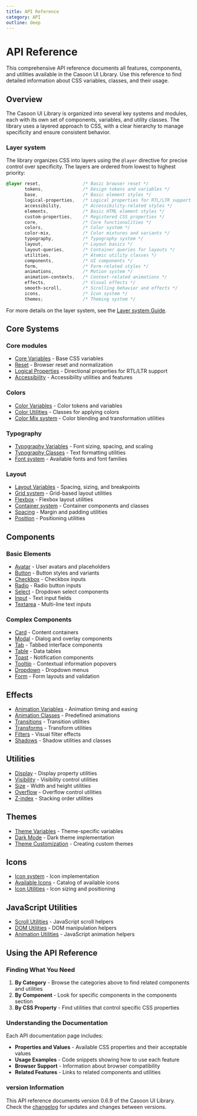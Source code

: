 ```yaml
---
title: API Reference
category: API
outline: deep
---
```


# API Reference

This comprehensive API reference documents all features, components, and utilities available in the Casoon UI Library. Use this reference to find detailed information about CSS variables, classes, and their usage.

## Overview

The Casoon UI Library is organized into several key systems and modules, each with its own set of components, variables, and utility classes. The library uses a layered approach to CSS, with a clear hierarchy to manage specificity and ensure consistent behavior.

### Layer system

The library organizes CSS into layers using the `@layer` directive for precise control over specificity. The layers are ordered from lowest to highest priority:

```css
@layer reset,                /* Basic browser reset */
       tokens,               /* Design tokens and variables */
       base,                 /* Basic element styles */
       logical-properties,   /* Logical properties for RTL/LTR support */
       accessibility,        /* Accessibility-related styles */
       elements,             /* Basic HTML element styles */
       custom-properties,    /* Registered CSS properties */
       core,                 /* Core functionalities */
       colors,               /* Color system */
       color-mix,            /* Color mixtures and variants */
       typography,           /* Typography system */
       layout,               /* Layout basics */
       layout-queries,       /* Container queries for layouts */
       utilities,            /* Atomic utility classes */
       components,           /* UI components */
       form,                 /* Form-related styles */
       animations,           /* Motion system */
       animation-contexts,   /* Context-related animations */
       effects,              /* Visual effects */
       smooth-scroll,        /* Scrolling behavior and effects */
       icons,                /* Icon system */
       themes;               /* Theming system */
```

For more details on the layer system, see the [Layer system Guide](/guide/layer-system).

## Core Systems

### Core modules

- [Core Variables](/api/core/variables) - Base CSS variables
- [Reset](/api/core/reset) - Browser reset and normalization
- [Logical Properties](/api/core/logical-properties) - Directional properties for RTL/LTR support
- [Accessibility](/api/core/accessibility) - Accessibility utilities and features

### Colors

- [Color Variables](/api/colors/variables) - Color tokens and variables
- [Color Utilities](/api/colors/utilities) - Classes for applying colors
- [Color Mix system](/api/colors/color-mix) - Color blending and transformation utilities

### Typography

- [Typography Variables](/api/typography/variables) - Font sizing, spacing, and scaling
- [Typography Classes](/api/typography/classes) - Text formatting utilities
- [Font system](/api/typography/fonts) - Available fonts and font families

### Layout

- [Layout Variables](/api/layout/variables) - Spacing, sizing, and breakpoints
- [Grid system](/api/layout/grid) - Grid-based layout utilities
- [Flexbox](/api/layout/flexbox) - Flexbox layout utilities
- [Container system](/api/layout/containers) - Container components and classes
- [Spacing](/api/layout/spacing) - Margin and padding utilities
- [Position](/api/layout/position) - Positioning utilities

## Components

### Basic Elements

- [Avatar](/api/components/avatar) - User avatars and placeholders
- [Button](/api/components/button) - Button styles and variants
- [Checkbox](/api/components/checkbox) - Checkbox inputs
- [Radio](/api/components/radio) - Radio button inputs
- [Select](/api/components/select) - Dropdown select components
- [Input](/api/components/input) - Text input fields
- [Textarea](/api/components/textarea) - Multi-line text inputs

### Complex Components

- [Card](/api/components/card) - Content containers
- [Modal](/api/components/modal) - Dialog and overlay components
- [Tab](/api/components/tab) - Tabbed interface components
- [Table](/api/components/table) - Data tables
- [Toast](/api/components/toast) - Notification components
- [Tooltip](/api/components/tooltip) - Contextual information popovers
- [Dropdown](/api/components/dropdown) - Dropdown menus
- [Form](/api/components/form) - Form layouts and validation

## Effects

- [Animation Variables](/api/effects/animation-variables) - Animation timing and easing
- [Animation Classes](/api/effects/animation-classes) - Predefined animations
- [Transitions](/api/effects/transitions) - Transition utilities
- [Transforms](/api/effects/transforms) - Transform utilities
- [Filters](/api/effects/filters) - Visual filter effects
- [Shadows](/api/effects/shadows) - Shadow utilities and classes

## Utilities

- [Display](/api/utilities/display) - Display property utilities
- [Visibility](/api/utilities/visibility) - Visibility control utilities
- [Size](/api/utilities/size) - Width and height utilities
- [Overflow](/api/utilities/overflow) - Overflow control utilities
- [Z-index](/api/utilities/z-index) - Stacking order utilities

## Themes

- [Theme Variables](/api/themes/variables) - Theme-specific variables
- [Dark Mode](/api/themes/dark-mode) - Dark theme implementation
- [Theme Customization](/api/themes/customization) - Creating custom themes

## Icons

- [Icon system](/api/icons/system) - Icon implementation
- [Available Icons](/api/icons/available) - Catalog of available icons
- [Icon Utilities](/api/icons/utilities) - Icon sizing and positioning

## JavaScript Utilities

- [Scroll Utilities](/api/js/scroll) - JavaScript scroll helpers
- [DOM Utilities](/api/js/dom) - DOM manipulation helpers
- [Animation Utilities](/api/js/animation) - JavaScript animation helpers

## Using the API Reference

### Finding What You Need

1. **By Category** - Browse the categories above to find related components and utilities
2. **By Component** - Look for specific components in the components section
3. **By CSS Property** - Find utilities that control specific CSS properties

### Understanding the Documentation

Each API documentation page includes:

- **Properties and Values** - Available CSS properties and their acceptable values
- **Usage Examples** - Code snippets showing how to use each feature
- **Browser Support** - Information about browser compatibility
- **Related Features** - Links to related components and utilities

### version Information

This API reference documents version 0.6.9 of the Casoon UI Library. Check the [changelog](/changelog) for updates and changes between versions. 